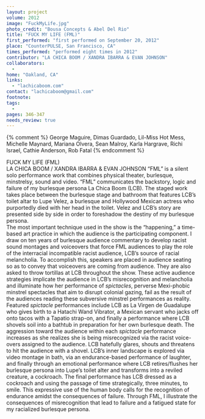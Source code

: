 ```yaml
---
layout: project
volume: 2012
image: "FuckMyLife.jpg"
photo_credit: "Bousa Concepts & Abel Del Rio"
title: "FUCK MY LIFE (FML)"
first_performed: "first performed on September 20, 2012"
place: "CounterPULSE, San Francisco, CA"
times_performed: "performed eight times in 2012"
contributor: "LA CHICA BOOM / XANDRA IBARRA & EVAN JOHNSON"
collaborators: 
  - 
home: "Oakland, CA"
links: 
  - "lachicaboom.com"
contact: "lachicaboom@gmail.com"
footnote: 
tags: 
  - 
pages: 346-347
needs_review: true
---
```


{% comment %} 
George Maguire, Dimas Guardado, Lil-Miss Hot Mess, Michelle Maynard, Mariana Olvera, Sean Malroy, Karla Hargrave, Richi Israel, Cathie Anderson, Rob Fatal
{% endcomment %}

 FUCK MY LIFE (FML)  
 LA CHICA BOOM / XANDRA IBARRA &amp; EVAN JOHNSON 
 “FML” is a silent solo performance work that combines physical theater, burlesque, minstrelsy, sound and video. “FML” communicates the backstory, logic and failure of my burlesque persona La Chica Boom (LCB). The staged work takes place between the burlesque stage and bathroom that features LCB’s toilet altar to Lupe Velez, a burlesque and Hollywood Mexican actress who purportedly died with her head in the toilet. Velez and LCB’s story are presented side by side in order to foreshadow the destiny of my burlesque persona.  
 The most important technique used in the show is the “happening,” a time-based art practice in which the audience is the participating component. I draw on ten years of burlesque audience commentary to develop racist sound montages and voiceovers that force FML audiences to play the role of the interracial incompatible racist audience, LCB’s source of racial melancholia. To accomplish this, speakers are placed in audience seating so as to convey that voiceovers are coming from audience. They are also asked to throw tortillas at LCB throughout the show. These active audience strategies implicate the audience in LCB’s misrecognition and melancholia and illuminate how her performance of <em>spictacles</em>, perverse Mexi-phobic minstrel spectacles that aim to disrupt colonial gazing, fail as the result of the audiences reading these subversive minstrel performances as reality.  
 Featured <em>spictacle</em> performances include LCB as La Virgen de Guadalupe who gives birth to a Hatachi Wand Vibrator, a Mexican servant who jacks off onto tacos with a Tapatio strap-on, and finally a performance where LCB shovels soil into a bathtub in preparation for her own burlesque death. The aggression toward the audience within each <em>spictacle</em> performance increases as she realizes she is being misrecognized via the racist voice-overs assigned to the audience. LCB hatefully glares, shouts and threatens to hit the audience with a shovel. LCB’s inner landscape is explored via video montage in bath, via an endurance-based performance of laughter, and finally through an emotional performance where LCB retires/flushes her burlesque persona into Lupe’s toilet alter and transforms into a reviled creature, a cockroach. The final performance has LCB dressed as a cockroach and using the passage of time strategically, three minutes, to smile. This expressive use of the human body calls for the recognition of endurance amidst the consequences of failure. Through FML, I illustrate the consequences of misrecognition that lead to failure and a fatigued state for my racialized burlesque persona.  
